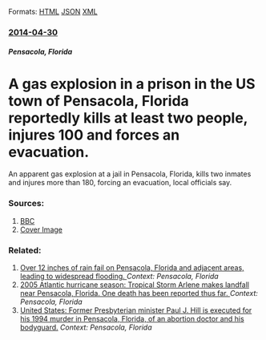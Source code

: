 
Formats: [HTML](/news/2014/04/30/a-gas-explosion-in-a-prison-in-the-us-town-of-pensacola-florida-reportedly-kills-at-least-two-people-injures-100-and-forces-an-evacuation.html)  [JSON](/news/2014/04/30/a-gas-explosion-in-a-prison-in-the-us-town-of-pensacola-florida-reportedly-kills-at-least-two-people-injures-100-and-forces-an-evacuation.json)  [XML](/news/2014/04/30/a-gas-explosion-in-a-prison-in-the-us-town-of-pensacola-florida-reportedly-kills-at-least-two-people-injures-100-and-forces-an-evacuation.xml)  

### [2014-04-30](/news/2014/04/30/index.md)

##### Pensacola, Florida
# A gas explosion in a prison in the US town of Pensacola, Florida reportedly kills at least two people, injures 100 and forces an evacuation. 

An apparent gas explosion at a jail in Pensacola, Florida, kills two inmates and injures more than 180, forcing an evacuation, local officials say.


### Sources:

1. [BBC](http://www.bbc.com/news/world-us-canada-27234582)
1. [Cover Image](http://ichef.bbci.co.uk/news/1024/media/images/74593000/jpg/_74593577_florida.jpg)

### Related:

1. [Over 12 inches of rain fail on Pensacola, Florida and adjacent areas, leading to widespread flooding. ](/news/2012/06/9/over-12-inches-of-rain-fail-on-pensacola-florida-and-adjacent-areas-leading-to-widespread-flooding.md) _Context: Pensacola, Florida_
2. [ 2005 Atlantic hurricane season: Tropical Storm Arlene makes landfall near Pensacola, Florida. One death has been reported thus far. ](/news/2005/06/11/2005-atlantic-hurricane-season-tropical-storm-arlene-makes-landfall-near-pensacola-florida-one-death-has-been-reported-thus-far.md) _Context: Pensacola, Florida_
3. [ United States: Former Presbyterian minister Paul J. Hill is executed for his 1994 murder in Pensacola, Florida, of an abortion doctor and his bodyguard.](/news/2003/09/3/united-states-former-presbyterian-minister-paul-j-hill-is-executed-for-his-1994-murder-in-pensacola-florida-of-an-abortion-doctor-and-h.md) _Context: Pensacola, Florida_
